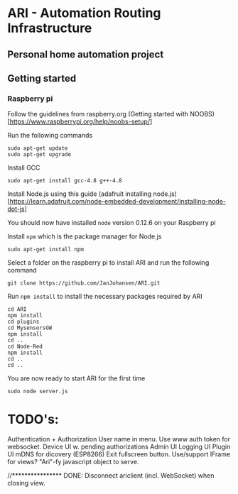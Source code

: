 ﻿# ARI - Automation Routing Infrastructure

## Personal home automation project

## Getting started

### Raspberry pi
Follow the guidelines from raspberry.org (Getting started with NOOBS)[https://www.raspberrypi.org/help/noobs-setup/]

Run the following commands
```
sudo apt-get update
sudo apt-get upgrade
```

Install GCC
```
sudo apt-get install gcc-4.8 g++-4.8
```

Install Node.js using this guide (adafruit installing node.js)[https://learn.adafruit.com/node-embedded-development/installing-node-dot-js]

You should now have installed `node` version 0.12.6 on your Raspberry pi

Install `npm` which is the package manager for Node.js
```
sudo apt-get install npm
```

Select a folder on the raspberry pi to install ARI and run the following command
```
git clone https://github.com/JanJohansen/ARI.git
```

Run `npm install` to install the necessary packages required by ARI
```
cd ARI
npm install
cd plugins
cd MysensorsGW
npm install
cd ..
cd Node-Red
npm install
cd ..
cd ..
```

You are now ready to start ARI for the first time
```
sudo node server.js
```


# TODO's:
Authentication + Authorization
	User name in menu.
	Use www auth token for websocket.
Device UI w. pending authorizations
Admin UI
Logging UI
Plugin UI
mDNS for dicovery (ESP8266)
Exit fullscreen button.
Use/support IFrame for views?
"Ari"-fy javascript object to serve.

//****************
DONE: Disconnect ariclient (incl. WebSocket) when closing view.
